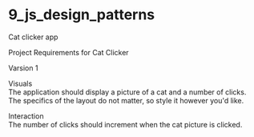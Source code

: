 # 9_js_design_patterns
Cat clicker app

Project Requirements for Cat Clicker  

Varsion 1  

Visuals  
The application should display a picture of a cat and a number of clicks.  
The specifics of the layout do not matter, so style it however you'd like.  

Interaction  
The number of clicks should increment when the cat picture is clicked.  